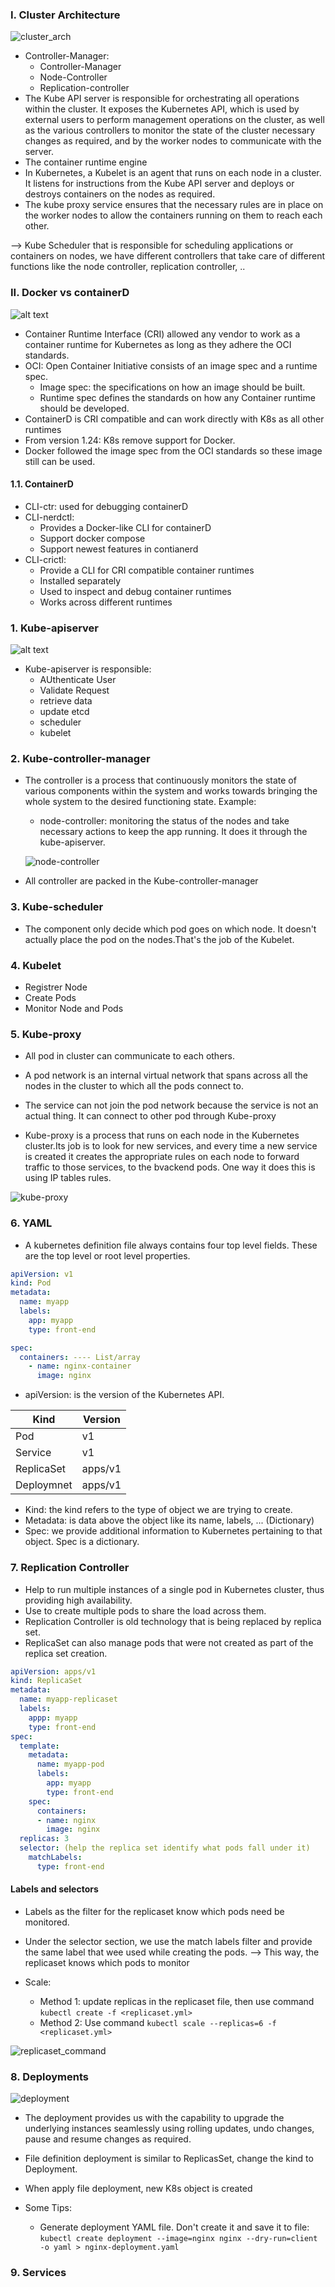 ### I.	Cluster Architecture
 ![cluster_arch](/images/cluster_architecture.png)
- Controller-Manager:
  - Controller-Manager
  - Node-Controller
  - Replication-controller
- The Kube API server is responsible for orchestrating all operations within the cluster. It exposes the Kubernetes API, which is used by external users to perform management operations on the cluster, as well as the various controllers to monitor the state of the cluster necessary changes as required, and by the worker nodes to communicate with the server.
- The container runtime engine
- In Kubernetes, a Kubelet is an agent that runs on each node in a cluster. It listens for instructions from the Kube API server and deploys or destroys containers on the nodes as required. 
- The kube proxy service ensures that the necessary rules are in place on the worker nodes to allow the containers running on them to reach each other. 
 
 --> Kube Scheduler that is responsible for scheduling applications or containers on nodes, we have different controllers that take care of different functions like the node controller, replication controller, .. 

### II.	Docker vs containerD
![alt text](/images/containerD.png)
- Container Runtime Interface (CRI) allowed any vendor to work as a container runtime for Kubernetes as long as they adhere the OCI standards.
- OCI: Open Container Initiative consists of an image spec and a runtime spec.
  - Image spec: the specifications on how an image should be built.
  - Runtime spec defines the standards on how any Container runtime should be developed.
- ContainerD is CRI compatible and can work directly with K8s as all other runtimes
- From version 1.24: K8s remove support for Docker.
- Docker followed the image spec from the OCI standards so these image still can be used.
#### 1.1. ContainerD
- CLI-ctr: used for debugging containerD
- CLI-nerdctl:
  - Provides a Docker-like CLI for containerD
  - Support docker compose
  - Support newest features in contianerd
- CLI-crictl:
  - Provide a CLI for CRI compatible container runtimes
  - Installed separately
  - Used to inspect and debug container runtimes
  - Works across different runtimes

### 1. Kube-apiserver

![alt text](/images/kube-apiserver.png)

- Kube-apiserver is responsible:
  - AUthenticate User
  - Validate Request
  - retrieve data
  - update etcd
  - scheduler
  - kubelet

### 2. Kube-controller-manager
- The controller is a process that continuously monitors the state of various components within the system and works towards bringing the whole system to the desired functioning state. Example:
  - node-controller: monitoring the status of the nodes and take necessary actions to keep the app running. It does it through the kube-apiserver.

  ![node-controller](/images/node-controller.png)

- All controller are packed in the Kube-controller-manager

### 3. Kube-scheduler
- The component only decide which pod goes on which node. It doesn't actually place the pod on the nodes.That's the job of the Kubelet.

### 4. Kubelet
- Registrer Node
- Create Pods
- Monitor Node and Pods

### 5. Kube-proxy
- All pod in cluster can communicate to each others.
-  A pod network is an internal virtual network that spans across all the nodes in the cluster to which all the pods connect to.

- The service can not join the pod network because the service is not an actual thing. It can connect to other pod through Kube-proxy

- Kube-proxy is a process that runs on each node in the Kubernetes cluster.Its job is to look for new services, and every time a new service is created it creates the appropriate rules on each node to forward traffic to those services, to the bvackend pods. One way it does this is using IP tables rules. 

![kube-proxy](/images/kube-proxy.png)


### 6. YAML
- A kubernetes definition file always contains four top level fields. These are the top level or root level properties. 
```yaml
apiVersion: v1
kind: Pod
metadata:
  name: myapp
  labels:
    app: myapp 
    type: front-end

spec:
  containers: ---- List/array
    - name: nginx-container
      image: nginx
```


- apiVersion: is the version of the Kubernetes API.


| Kind | Version |
| ---- | -------- |
| Pod | v1 |
| Service | v1 |
|ReplicaSet | apps/v1 |
| Deploymnet | apps/v1 |

- Kind: the kind refers to the type of object we are trying to create.
- Metadata: is data above the object like its name, labels, ... (Dictionary)
- Spec: we provide additional information to Kubernetes pertaining to that object. Spec is a dictionary. 

### 7. Replication Controller
- Help to run multiple instances of a single pod in Kubernetes cluster, thus providing high availability.
- Use to create multiple pods to share the load across them.
- Replication Controller is old technology that is being replaced by replica set.
- ReplicaSet can also manage pods that were not created as part of the replica set creation.

```yaml
apiVersion: apps/v1
kind: ReplicaSet
metadata:
  name: myapp-replicaset
  labels:
    appp: myapp
    type: front-end
spec:
  template:
    metadata: 
      name: myapp-pod
      labels:
        app: myapp
        type: front-end
    spec:
      containers:
      - name: nginx
        image: nginx
  replicas: 3
  selector: (help the replica set identify what pods fall under it)
    matchLabels:
      type: front-end 
```

#### Labels and selectors
- Labels as the filter for the replicaset know which pods need be monitored.
- Under the selector section, we use the match labels filter and provide the same label that wee used while creating the pods.
--> This way, the replicaset knows which pods to monitor

- Scale:
  - Method 1: update replicas in the replicaset file, then use command `kubectl create -f <replicaset.yml>`
  - Method 2: Use command `kubectl scale --replicas=6 -f <replicaset.yml>`


![replicaset_command](/images/replicaset_command.png)



### 8. Deployments

![deployment](/images/depoyment.png)


- The deployment provides us with the capability to upgrade the underlying instances seamlessly using rolling updates, undo changes, pause and resume changes as required.

- File definition deployment is similar to ReplicasSet, change the kind to Deployment.
- When apply file deployment, new K8s object is created

- Some Tips:
  - Generate deployment YAML file. Don't create it and save it to file: `kubectl create deployment --image=nginx nginx --dry-run=client -o yaml > nginx-deployment.yaml`

### 9. Services

